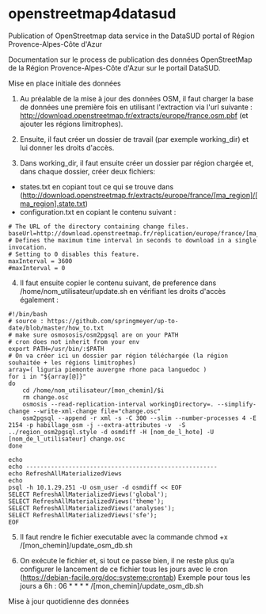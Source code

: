 # openstreetmap4datasud
Publication of OpenStreetmap data service in the DataSUD portal of Région Provence-Alpes-Côte d'Azur

Documentation sur le process de publication des données OpenStreetMap de la Région Provence-Alpes-Côte d'Azur sur le portail DataSUD.

Mise en place initiale des données

1) Au préalable de la mise à jour des données OSM, il faut charger la base de données une première fois en utilisant l'extraction via l'url suivante : http://download.openstreetmap.fr/extracts/europe/france.osm.pbf (et ajouter les régions limitrophes).

2) Ensuite, il faut créer un dossier de travail (par exemple working_dir) et lui donner les droits d'accès.

3) Dans working_dir, il faut ensuite créer un dossier par région chargée et, dans chaque dossier, créer deux fichiers:
- states.txt en copiant tout ce qui se trouve dans (http://download.openstreetmap.fr/extracts/europe/france/[ma_region]/[ma_region].state.txt)
- configuration.txt en copiant le contenu suivant :

```
# The URL of the directory containing change files.
baseUrl=http://download.openstreetmap.fr/replication/europe/france/[ma_region]/minute/
# Defines the maximum time interval in seconds to download in a single invocation.
# Setting to 0 disables this feature.
maxInterval = 3600
#maxInterval = 0
```

4) Il faut ensuite copier le contenu suivant, de preference dans /home/nom_utilisateur/update.sh en vérifiant les droits d'accès également :

```
#!/bin/bash
# source : https://github.com/springmeyer/up-to-date/blob/master/how_to.txt
# make sure osmososis/osm2pgsql are on your PATH
# cron does not inherit from your env
export PATH=/usr/bin/:$PATH
# On va créer ici un dossier par région téléchargée (la région souhaitée + les régions limitrophes)
array=( liguria piemonte auvergne rhone paca languedoc )
for i in "${array[@]}"
do
	cd /home/nom_utilisateur/[mon_chemin]/$i
    rm change.osc
    osmosis --read-replication-interval workingDirectory=. --simplify-change --write-xml-change file="change.osc"
    osm2pgsql --append -r xml -s -C 300 --slim --number-processes 4 -E 2154 -p habillage_osm -j --extra-attributes -v  -S ../region_osm2pgsql.style -d osmdiff -H [nom_de_l_hote] -U [nom_de_l_utilisateur] change.osc
done

echo
echo ------------------------------------------------------
echo RefreshAllMaterializedViews
echo
psql -h 10.1.29.251 -U osm_user -d osmdiff << EOF
SELECT RefreshAllMaterializedViews('global');
SELECT RefreshAllMaterializedViews('theme');
SELECT RefreshAllMaterializedViews('analyses');
SELECT RefreshAllMaterializedViews('sfe');
EOF
```

5) Il faut rendre le fichier executable avec la commande chmod +x /[mon_chemin]/update_osm_db.sh

6) On exécute le fichier et, si tout ce passe bien, il ne reste plus qu’a configurer le lancement de ce fichier tous les jours avec le cron
(https://debian-facile.org/doc:systeme:crontab)
Exemple pour tous les jours a 6h : 06 * * * * /[mon_chemin]/update_osm_db.sh

Mise à jour quotidienne des données
